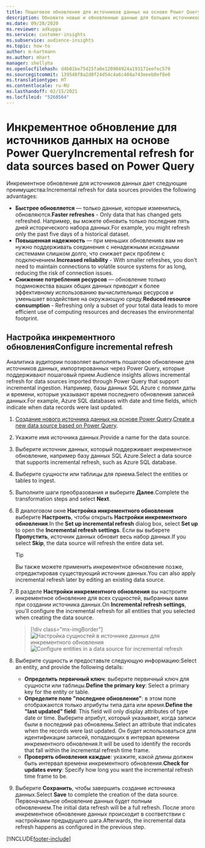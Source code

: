 ```yaml
---
title: Пошаговое обновление для источников данных на основе Power Query
description: Обновите новые и обновленные данные для больших источников данных на основе Power Query.
ms.date: 09/28/2020
ms.reviewer: adkuppa
ms.service: customer-insights
ms.subservice: audience-insights
ms.topic: how-to
author: m-hartmann
ms.author: mhart
manager: shellyha
ms.openlocfilehash: d4b01be75d25fa0e120904924a193171eefec579
ms.sourcegitcommit: 139548f8a2d0f24d54c4a6c404a743eeeb8ef8e0
ms.translationtype: HT
ms.contentlocale: ru-RU
ms.lasthandoff: 02/15/2021
ms.locfileid: "5268564"
---
```

# <a name="incremental-refresh-for-data-sources-based-on-power-query"></a><span data-ttu-id="416ad-103">Инкрементное обновление для источников данных на основе Power Query</span><span class="sxs-lookup"><span data-stu-id="416ad-103">Incremental refresh for data sources based on Power Query</span></span>

<span data-ttu-id="416ad-104">Инкрементное обновление для источников данных дает следующие преимущества:</span><span class="sxs-lookup"><span data-stu-id="416ad-104">Incremental refresh for data sources provides the following advantages:</span></span>

- <span data-ttu-id="416ad-105">**Быстрее обновляется** — только данные, которые изменились, обновляются.</span><span class="sxs-lookup"><span data-stu-id="416ad-105">**Faster refreshes** - Only data that has changed gets refreshed.</span></span> <span data-ttu-id="416ad-106">Например, вы можете обновить только последние пять дней исторического набора данных.</span><span class="sxs-lookup"><span data-stu-id="416ad-106">For example, you might refresh only the past five days of a historical dataset.</span></span>
- <span data-ttu-id="416ad-107">**Повышенная надежность** — при меньших обновлениях вам не нужно поддерживать соединения с ненадежными исходными системами слишком долго, что снижает риск проблем с подключением.</span><span class="sxs-lookup"><span data-stu-id="416ad-107">**Increased reliability** - With smaller refreshes, you don't need to maintain connections to volatile source systems for as long, reducing the risk of connection issues.</span></span>
- <span data-ttu-id="416ad-108">**Снижение потребления ресурсов** — обновление только подмножества ваших общих данных приводит к более эффективному использованию вычислительных ресурсов и уменьшает воздействие на окружающую среду.</span><span class="sxs-lookup"><span data-stu-id="416ad-108">**Reduced resource consumption** - Refreshing only a subset of your total data leads to more efficient use of computing resources and decreases the environmental footprint.</span></span>

## <a name="configure-incremental-refresh"></a><span data-ttu-id="416ad-109">Настройка инкрементного обновления</span><span class="sxs-lookup"><span data-stu-id="416ad-109">Configure incremental refresh</span></span>

<span data-ttu-id="416ad-110">Аналитика аудитории позволяет выполнять пошаговое обновление для источников данных, импортированных через Power Query, которые поддерживают пошаговый прием.</span><span class="sxs-lookup"><span data-stu-id="416ad-110">Audience insights allows incremental refresh for data sources imported through Power Query that support incremental ingestion.</span></span> <span data-ttu-id="416ad-111">Например, базы данных SQL Azure с полями даты и времени, которые указывают время последнего обновления записей данных.</span><span class="sxs-lookup"><span data-stu-id="416ad-111">For example, Azure SQL databases with date and time fields, which indicate when data records were last updated.</span></span>

1. <span data-ttu-id="416ad-112">[Создание нового источника данных на основе Power Query](connect-power-query.md).</span><span class="sxs-lookup"><span data-stu-id="416ad-112">[Create a new data source based on Power Query](connect-power-query.md).</span></span>

1. <span data-ttu-id="416ad-113">Укажите имя источника данных.</span><span class="sxs-lookup"><span data-stu-id="416ad-113">Provide a name for the data source.</span></span>

1. <span data-ttu-id="416ad-114">Выберите источник данных, который поддерживает инкрементное обновление, например базу данных SQL Azure.</span><span class="sxs-lookup"><span data-stu-id="416ad-114">Select a data source that supports incremental refresh, such as Azure SQL database.</span></span>

1. <span data-ttu-id="416ad-115">Выберите сущности или таблицы для приема.</span><span class="sxs-lookup"><span data-stu-id="416ad-115">Select the entities or tables to ingest.</span></span>

1. <span data-ttu-id="416ad-116">Выполните шаги преобразования и выберите **Далее**.</span><span class="sxs-lookup"><span data-stu-id="416ad-116">Complete the transformation steps and select **Next**.</span></span>

1. <span data-ttu-id="416ad-117">В диалоговом окне **Настройка инкрементного обновления** выберите **Настроить**, чтобы открыть **Настройки инкрементного обновления**.</span><span class="sxs-lookup"><span data-stu-id="416ad-117">In the **Set up incremental refresh** dialog box, select **Set up** to open the **Incremental refresh settings**.</span></span> <span data-ttu-id="416ad-118">Если вы выберете **Пропустить**, источник данных обновит весь набор данных.</span><span class="sxs-lookup"><span data-stu-id="416ad-118">If you select **Skip**, the data source will refresh the entire data set.</span></span>
   > [!TIP]
   > <span data-ttu-id="416ad-119">Вы также можете применить инкрементное обновление позже, отредактировав существующий источник данных.</span><span class="sxs-lookup"><span data-stu-id="416ad-119">You can also apply incremental refresh later by editing an existing data source.</span></span>

1. <span data-ttu-id="416ad-120">В разделе **Настройки инкрементного обновления** вы настроите инкрементное обновление для всех сущностей, выбранных вами при создании источника данных.</span><span class="sxs-lookup"><span data-stu-id="416ad-120">On **Incremental refresh settings**, you'll configure the incremental refresh for all entities that you selected when creating the data source.</span></span>

   > [!div class="mx-imgBorder"]
   > <span data-ttu-id="416ad-121">![Настройка сущностей в источнике данных для инкрементного обновления](media/incremental-refresh-settings.png "Настройка сущностей в источнике данных для инкрементного обновления")</span><span class="sxs-lookup"><span data-stu-id="416ad-121">![Configure entities in a data source for incremental refresh](media/incremental-refresh-settings.png "Configure entities in a data source for incremental refresh")</span></span>

1. <span data-ttu-id="416ad-122">Выберите сущность и предоставьте следующую информацию:</span><span class="sxs-lookup"><span data-stu-id="416ad-122">Select an entity, and provide the following details:</span></span>

   - <span data-ttu-id="416ad-123">**Определить первичный ключ**: выберите первичный ключ для сущности или таблицы.</span><span class="sxs-lookup"><span data-stu-id="416ad-123">**Define the primary key**: Select a primary key for the entity or table.</span></span>
   - <span data-ttu-id="416ad-124">**Определите поле "последнее обновление"**: в этом поле отображаются только атрибуты типа дата или время.</span><span class="sxs-lookup"><span data-stu-id="416ad-124">**Define the "last updated" field**: This field will only display attributes of type date or time.</span></span> <span data-ttu-id="416ad-125">Выберите атрибут, который указывает, когда записи были в последний раз обновлены.</span><span class="sxs-lookup"><span data-stu-id="416ad-125">Select an attribute that indicates when the records were last updated.</span></span> <span data-ttu-id="416ad-126">Он будет использоваться для идентификации записей, попадающих в интервал времени инкрементного обновления.</span><span class="sxs-lookup"><span data-stu-id="416ad-126">It will be used to identify the records that fall within the incremental refresh time frame.</span></span>
   - <span data-ttu-id="416ad-127">**Проверять обновления каждые**: укажите, какой длины должен быть интервал времени инкрементного обновления.</span><span class="sxs-lookup"><span data-stu-id="416ad-127">**Check for updates every**: Specify how long you want the incremental refresh time frame to be.</span></span>

1. <span data-ttu-id="416ad-128">Выберите **Сохранить**, чтобы завершить создание источника данных.</span><span class="sxs-lookup"><span data-stu-id="416ad-128">Select **Save** to complete the creation of the data source.</span></span> <span data-ttu-id="416ad-129">Первоначальное обновление данных будет полным обновлением.</span><span class="sxs-lookup"><span data-stu-id="416ad-129">The initial data refresh will be a full refresh.</span></span> <span data-ttu-id="416ad-130">После этого инкрементное обновление данных происходит в соответствии с настройками предыдущего шага.</span><span class="sxs-lookup"><span data-stu-id="416ad-130">Afterwards, the incremental data refresh happens as configured in the previous step.</span></span>


[!INCLUDE[footer-include](../includes/footer-banner.md)]
